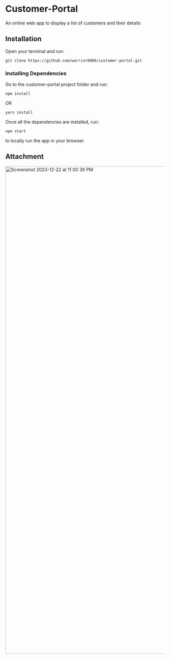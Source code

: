 # Customer-Portal

An online web app to display a list of customers and their details

## Installation 

Open your terminal and run:

```
git clone https://github.com/warrior0906/customer-portal.git
```

### Installing Dependencies

Go to the customer-portal project folder and run:

```
npm install
```
OR
```
yarn install
```

Once all the dependencies are installed, run:

```
npm start
```

to locally run the app in your browser.

## Attachment 

<img width="1533" alt="Screenshot 2023-12-22 at 11 00 39 PM" src="https://github.com/warrior0906/customer-portal/assets/69120810/eddd74f0-1875-4f01-bf23-12bc3c202bb1">
